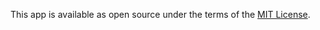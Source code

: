 This app is available as open source under the terms of the [MIT License](http://opensource.org/licenses/MIT).